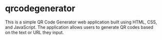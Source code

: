 # qrcodegenerator
This is a simple QR Code Generator web application built using HTML, CSS, and JavaScript. The application allows users to generate QR codes based on the text or URL they input. 
